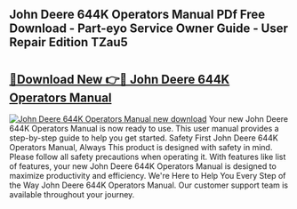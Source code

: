 ## John Deere 644K Operators Manual PDf Free Download - Part-eyo Service Owner Guide - User Repair Edition TZau5

# <h2><a href="http://bc9239.oget.top/?id=John+Deere+644K+Operators+Manual">🔗Download New 👉🔴 John Deere 644K Operators Manual</a></h2>

[![John Deere 644K Operators Manual new download](https://i.imgur.com/5g1atiW.png)](http://bc9239.oget.top/?id=John+Deere+644K+Operators+Manual)
Your new John Deere 644K Operators Manual is now ready to use. This user manual provides a step-by-step guide to help you get started. Safety First John Deere 644K Operators Manual, Always This product is designed with safety in mind. Please follow all safety precautions when operating it. With features like list of features, your new John Deere 644K Operators Manual is designed to maximize productivity and efficiency. We're Here to Help You Every Step of the Way John Deere 644K Operators Manual. Our customer support team is available throughout your journey.
